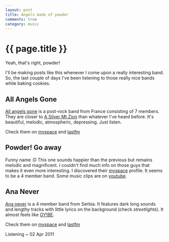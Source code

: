 ```yaml
---
layout: post
title: Angels made of powder
comments: true
category: music
---
```


{{ page.title }}
================
Yeah, that's right, powder!

I'll be making posts like this whenever I come upon a really interesting band. 
So, the last couple of days I've been listening to those really nice bands
while baking cookies.

All Angels Gone
---------------
[All angels gone][angels] is a post-rock band from France consisting of 7 members.
They are closer to [A Silver Mt Zion][silver] than whatever I've heard before. 
It's beautiful, melodic, atmospheric, depressing. Just listen. 

Check them on [myspace][spaceangels] and [lastfm][lastangels]

Powder! Go away
---------------
Funny name :D This one sounds happier than the previous but remains melodic and magnificent.
I couldn't find much info on those guys that makes it even more interesting. I discovered 
their [myspace][spacepowder] profile. It seems to be a 4 member band. Some music clips are 
on [youtube][powdertube]. 

Ana Never
---------
[Ana never][ana] is a 4 member band from Serbia. It features dark long sounds and lengthy tracks
with little lyrics on the background (check *streetlights*). It almost feels like [GY!BE][]. 

Check them on [myspace][anaspace] and [lastfm][lastana]


<p class="meta">Listening ~ 02 Apr 2011</p>

[angels]: http://www.allangelsgone.com/
[silver]: http://www.myspace.com/asilvermtzion
[spaceangels]: http://www.myspace.com/allangelsgone
[lastangels]: http://www.last.fm/music/All+Angels+Gone
[spacepowder]: http://www.myspace.com/562220910
[powdertube]: http://www.youtube.com/watch?v=9uJUeXiUlyY
[ana]: http://www.flutteryrecords.com/ananever.html
[GY!BE]: http://www.myspace.com/gybeconstellation
[anaspace]: http://www.myspace.com/ananever
[lastana]: http://www.last.fm/music/Ana+Never
